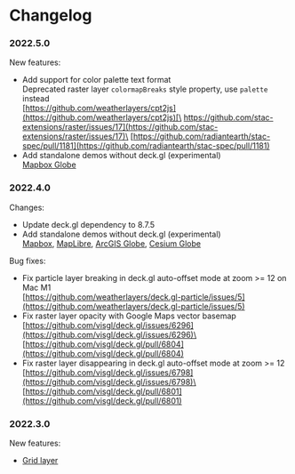 # Changelog

### 2022.5.0

New features:

* Add support for color palette text format\
  Deprecated raster layer `colormapBreaks` style property, use `palette` instead\
  [https://github.com/weatherlayers/cpt2js](https://github.com/weatherlayers/cpt2js)[\
  https://github.com/stac-extensions/raster/issues/17](https://github.com/stac-extensions/raster/issues/17)\
  [https://github.com/radiantearth/stac-spec/pull/1181](https://github.com/radiantearth/stac-spec/pull/1181)
* Add standalone demos without deck.gl (experimental)\
  [Mapbox Globe](https://demo.weatherlayers.com/mapbox-globe.html)

### 2022.4.0

Changes:

* Update deck.gl dependency to 8.7.5
* Add standalone demos without deck.gl (experimental)\
  [Mapbox](https://demo.weatherlayers.com/mapbox.html), [MapLibre](https://demo.weatherlayers.com/maplibre.html), [ArcGIS Globe](https://demo.weatherlayers.com/arcgis-globe.html), [Cesium Globe](https://demo.weatherlayers.com/cesium-globe.html)

Bug fixes:

* Fix particle layer breaking in deck.gl auto-offset mode at zoom >= 12 on Mac M1\
  [https://github.com/weatherlayers/deck.gl-particle/issues/5](https://github.com/weatherlayers/deck.gl-particle/issues/5)
* Fix raster layer opacity with Google Maps vector basemap\
  [https://github.com/visgl/deck.gl/issues/6296](https://github.com/visgl/deck.gl/issues/6296)\
  [https://github.com/visgl/deck.gl/pull/6804](https://github.com/visgl/deck.gl/pull/6804)
* Fix raster layer disappearing in deck.gl auto-offset mode at zoom >= 12\
  [https://github.com/visgl/deck.gl/issues/6798](https://github.com/visgl/deck.gl/issues/6798)\
  [https://github.com/visgl/deck.gl/pull/6801](https://github.com/visgl/deck.gl/pull/6801)

### 2022.3.0

New features:

* [Grid layer](standalone-bundle/layers/grid-layer.md)
